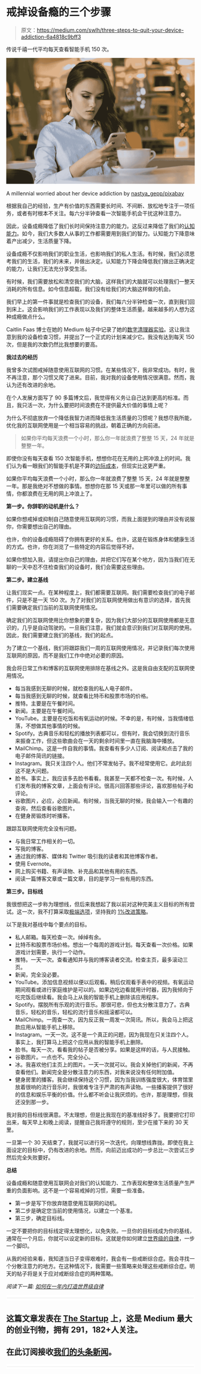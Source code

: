 # 戒掉设备瘾的三个步骤

> 原文：<https://medium.com/swlh/three-steps-to-quit-your-device-addiction-6a4818c9bff3>

传说千禧一代平均每天查看智能手机 150 次。

![](img/5b3c7670f610a0df3a2df720461e9a2f.png)

A millennial worried about her device addiction by [nastya_gepp/pixabay](https://pixabay.com/en/woman-grown-up-within-people-3083376/)

根据我自己的经验，生产有价值的东西需要长时间、不间断、放松地专注于一项任务，或者有时根本不关注。每六分半钟查看一次智能手机会干扰这种注意力。

因此，设备成瘾降低了我们长时间保持注意力的能力。这反过来降低了我们的[认知能力](https://ideavisionaction.com/mindfulness/mass-destruction-of-our-cognitive-abilities/)。如今，我们大多数人从事的工作都需要用到我们的智力。认知能力下降意味着产出减少，生活质量下降。

设备成瘾不仅影响我们的职业生活，也影响我们的私人生活。有时候，我们必须思考我们的生活，我们的未来，并做出决定。认知能力下降会降低我们做出正确决定的能力，让我们无法充分享受生活。

有时候，我们需要放松和清空我们的大脑，这样我们的大脑就可以处理我们一整天消耗的所有信息。如今信息超载，我们没有给我们的大脑这样做的机会。

我们早上的第一件事就是检查我们的设备，我们每六分半钟检查一次，直到我们回到床上。这会影响我们的工作表现以及我们的整体生活质量。越来越多的人想为这种成瘾做点什么。

Caitlin Faas 博士在她的 Medium 帖子中记录了她的[数字清理器实验](/@caitlin.faas/planning-for-my-digital-declutter-experiment-fe463b670c9c)。这让我注意到我的设备检查习惯，并提出了一个正式的计划来减少它。我没有达到每天 150 次，但是我的次数仍然比我想要的要高。

**我过去的经历**

我曾多次试图戒掉随意使用互联网的习惯。在某些情况下，我非常成功。有时，我不再注意，那个习惯又爬了进来。目前，我对我的设备使用情况很满意。然而，我认为还有改进的余地。

在个人发展方面写了 90 多篇博文后，我觉得有义务让自己达到更高的标准。而且，我只活一次，为什么要把时间浪费在不提供最大价值的事情上呢？

为什么不彻底放弃一个降低我智力进而降低我生活质量的习惯呢？我想尽我所能，优化我的互联网使用是一个相当容易的挑战，朝着正确的方向前进。

> 如果你平均每天浪费一个小时，那么你一年就浪费了整整 15 天，24 年就是整整一年。

即使你没有每天查看 150 次智能手机，想想你花在无用的上网冲浪上的时间。我们认为看一眼我们的智能手机是不算的[边际成本](https://ideavisionaction.com/personal-development/the-fallacy-of-minimum-marginal-costs/)，但现实比这更严重。

如果你平均每天浪费一个小时，那么你一年就浪费了整整 15 天，24 年就是整整一年。那是我绝对不想做的事情。想想你在那 15 天或那一年里可以做的所有事情，你都浪费在无用的网上冲浪上了。

**第一步。你辞职的动机是什么？**

如果你想戒掉或抑制自己随意使用互联网的习惯，而我上面提到的理由并没有说服你，你需要想出自己的理由。

也许，你的设备成瘾阻碍了你拥有更好的关系。也许，这是在锻炼身体和健康生活的方式。也许，你在浏览了一些特定的内容后觉得不好。

如果你想加入我，请提出你自己的理由，并把它们写在某个地方，因为当我们在无聊的一天中忍不住检查我们的设备时，我们会需要这些理由。

**第二步。建立基线**

让我们现实一点。在某种程度上，我们都需要互联网。我们需要检查我们的电子邮件，只是不是一天 150 次。为了对我们的互联网使用做出有意识的选择，首先我们需要确定我们当前的互联网使用情况。

确定我们的互联网使用比你想象的要复杂，因为我们大部分的互联网使用都是无意识的，几乎是自动驾驶的。一旦我们注意，我们就会意识到我们对互联网的使用。因此，我们需要建立我们的基线，我们的起点。

为了建立一个基线，我们将跟踪我们一周的互联网使用情况，并记录我们每次使用互联网的原因，而不是我们工作中绝对必要的原因。

我会将日常工作和博客的互联网使用排除在基线之外。这是我自由支配的互联网使用情况。

*   每当我感到无聊的时候，就检查我的私人电子邮件。
*   每当我感到无聊的时候，就查看比特币和股票市场的价格。
*   推特。主要是在午餐时间。
*   新闻。主要是在午餐时间。
*   YouTube。主要是在吃饭和有氧运动的时候。不幸的是，有时候，当我情绪低落，不想做其他事情的时候。
*   Spotify。古典音乐和轻松的播放列表都可以，但有时，我会切换到流行音乐来振奋工作，但这些歌曲会在一天的剩余时间里一直在我脑海中播放。
*   MailChimp。这是一件自我的事情。我查看有多少人订阅、阅读和点击了我的电子邮件简讯的链接。
*   Instagram。我只关注四个人。他们不常发帖子。我不经常使用它。此时此刻这不是大问题。
*   脸书。事实上，我应该多去脸书看看。我甚至一天都不检查一次。有时候，人们发布我的博客文章，上面会有评论。很高兴回答那些评论，喜欢那些帖子和评论。
*   谷歌图片，必应，必应新闻。有时候，当我无聊的时候，我会输入一个有趣的查询，然后查看谷歌图片。
*   在健身房锻炼时听播客。

跟踪互联网使用完全没有问题。

*   与我日常工作相关的一切。
*   写我的博客。
*   通过我的博客、媒体和 Twitter 吸引我的读者和其他博客作者。
*   使用 Evernote。
*   网上购买书籍、有声读物、补充品和其他有用的东西。
*   阅读一篇博客文章或一篇文章，目的是学习一些有用的东西。

**第三步。目标线**

我很想把这一步称为理想线，但后来我想起了我以前对这种完美主义目标的所有尝试。这一次，我不打算采取[极端选项](https://ideavisionaction.com/personal-development/the-fallacy-of-extremism/)，坚持我的 [1%改进策略](https://ideavisionaction.com/personal-development/how-to-improve-your-life-38x-in-a-year/)。

以下是我对基线中每个要点的目标。

*   私人邮箱。每天检查一次。绰绰有余。
*   比特币和股票市场价格。想出一个每周的游戏计划。每天查看一次价格。如果游戏计划需要，执行一个动作。
*   推特。一天一次。查看通知并与我的博客读者交流。检查主页，最多滚动三页。
*   新闻，完全没必要。
*   YouTube。添加信息视频以便以后观看。稍后仅观看手表中的视频。有氧运动期间观看或进行家庭维护是可以的。如果边吃边看就用计时器，因为我倾向于吃完饭后继续看。我会马上从我的智能手机上删除该应用程序。
*   Spotify。摆脱所有乐观的流行音乐。那很可悲，但也太分散注意力了。古典音乐，轻松的音乐，轻松的流行音乐和摇滚都可以。
*   MailChimp。一周查一次，因为反正我一周发一次简讯。所以，我会马上把这款应用从智能手机上移除。
*   Instagram。一天一次。这不是一个真正的问题，因为我现在只关注四个人。事实上，我打算马上把这个应用从我的智能手机上删除。
*   脸书。每天一次，看看我的帖子是否被分享。如果是这样的话，与人民接触。
*   谷歌图片。一点也不。完全分心。
*   冰。我喜欢他们主页上的图片。一天一次就可以。我会关掉他们的新闻，不再查看他们。新闻完全是分散注意力的东西，对我来说没有任何附加值。
*   健身房里的播客。我会继续保持这个习惯，因为当我训练强度很大，体育馆里放着很响的流行音乐时，我很难专注于严肃的有声读物。一些播客提供了很好的信息和娱乐平衡的价值。什么都不听会让我厌烦的。也许，那是理想，但我还没到那一步。

我对我的目标线很满意。不太理想，但是比我现在的基准线好多了。我要把它打印出来，每天早上和晚上阅读，提醒自己我将遵守的规则，至少在接下来的 30 天里。

一旦第一个 30 天结束了，我就可以进行另一次迭代，向理想线靠拢。即使在我上面设定的目标中，仍有改进的余地。然而，向前迈出成功的一步总比一次尝试三步然后完全失败要好。

**总结**

设备成瘾和随意使用互联网会对我们的认知能力、工作表现和整体生活质量产生严重的负面影响。这不是一个容易戒掉的习惯，需要一些准备。

*   第一步是写下你放弃随意使用互联网的动机。
*   第二步是确定您当前的使用情况，以建立一个基准。
*   第三步，确定目标线。

一定不要把你的目标线定得太理想化，以免失败。一旦你的目标线成为你的基线，通常在一个月后，你就可以设定新的目标。这就是你如何建立[世界级的自律](https://ideavisionaction.com/personal-development/how-to-build-world-class-self-discipline-in-a-single-year/)，一步一个脚印。

从我的经验来看，我知道当日子变得艰难时，我会有一些戒断综合症。我会寻找一个分散注意力的地方。在这种情况下，我需要一些策略来处理这些戒断综合症。明天的帖子将是关于应对戒断综合症的两种策略。

*阅读下一篇:* [*如何在一年内打造世界级自律*](https://ideavisionaction.com/personal-development/how-to-build-world-class-self-discipline-in-a-single-year/)

![](img/731acf26f5d44fdc58d99a6388fe935d.png)

## 这篇文章发表在 [The Startup](https://medium.com/swlh) 上，这是 Medium 最大的创业刊物，拥有 291，182+人关注。

## 在此订阅接收[我们的头条新闻](http://growthsupply.com/the-startup-newsletter/)。

![](img/731acf26f5d44fdc58d99a6388fe935d.png)